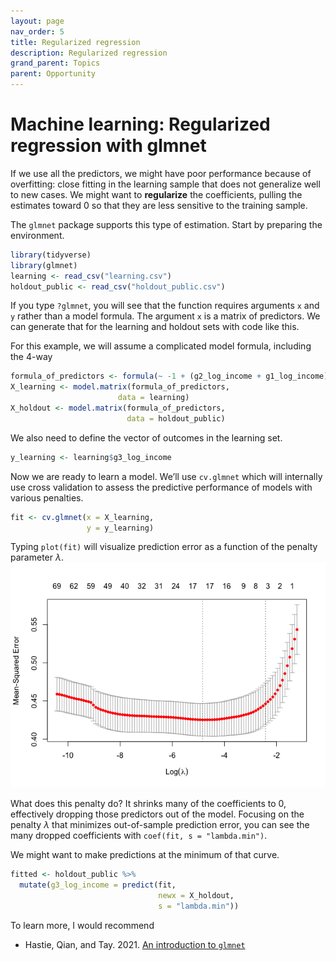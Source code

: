 ```yaml
---
layout: page
nav_order: 5
title: Regularized regression
description: Regularized regression
grand_parent: Topics
parent: Opportunity
---
```


# Machine learning: Regularized regression with glmnet

If we use all the predictors, we might have poor performance because of
overfitting: close fitting in the learning sample that does not
generalize well to new cases. We might want to **regularize** the
coefficients, pulling the estimates toward 0 so that they are less
sensitive to the training sample.

The `glmnet` package supports this type of estimation. Start by
preparing the environment.

``` r
library(tidyverse)
library(glmnet)
learning <- read_csv("learning.csv")
holdout_public <- read_csv("holdout_public.csv")
```

If you type `?glmnet`, you will see that the function requires arguments
`x` and `y` rather than a model formula. The argument `x` is a matrix of
predictors. We can generate that for the learning and holdout sets with
code like this.

For this example, we will assume a complicated model formula, including
the 4-way

``` r
formula_of_predictors <- formula(~ -1 + (g2_log_income + g1_log_income)*g3_educ*race*sex)
X_learning <- model.matrix(formula_of_predictors,
                        data = learning)
X_holdout <- model.matrix(formula_of_predictors,
                          data = holdout_public)
```

We also need to define the vector of outcomes in the learning set.

``` r
y_learning <- learning$g3_log_income
```

Now we are ready to learn a model. We’ll use `cv.glmnet` which will
internally use cross validation to assess the predictive performance of
models with various penalties.

``` r
fit <- cv.glmnet(x = X_learning,
                 y = y_learning)
```

Typing `plot(fit)` will visualize prediction error as a function of the
penalty parameter $\lambda$.
![](../assets/images/glmnet-fig.png)<!-- -->

What does this penalty do? It shrinks many of the coefficients to 0,
effectively dropping those predictors out of the model. Focusing on the
penalty $\lambda$ that minimizes out-of-sample prediction error, you can
see the many dropped coefficients with `coef(fit, s = "lambda.min")`.

We might want to make predictions at the minimum of that curve.

``` r
fitted <- holdout_public %>%
  mutate(g3_log_income = predict(fit,
                                 newx = X_holdout,
                                 s = "lambda.min"))
```

To learn more, I would recommend

- Hastie, Qian, and Tay. 2021. [An introduction to
  `glmnet`](https://glmnet.stanford.edu/articles/glmnet.html)
